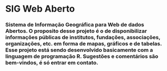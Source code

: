# SIG Web Aberto

### **S**istema de **I**nformação **G**eográfica para **Web** de dados **Aberto**s. O proposito desse projeto é o de disponibilizar informações públicas de institutos, fundações, associações, organizações, etc. em forma de mapas, gráficos e de tabelas. Esse projeto está sendo desenvolvido basicamente com a linguagem de programação R. Sugestões e comentários são bem-vindos, é só entrar em contato.
